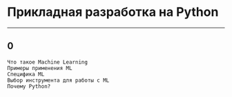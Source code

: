 # Прикладная разработка на Python

---
## 0
    Что такое Machine Learning
    Примеры применения ML
    Специфика ML
    Выбор инструмента для работы с ML
    Почему Python?

## 